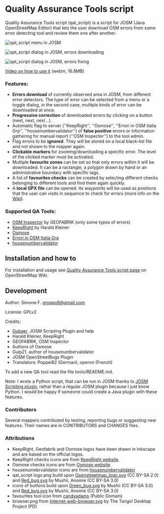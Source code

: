 Quality Assurance Tools script
==============================
Quality Assurance Tools script (qat_script) is a script for JOSM (Java OpenStreetMap Editor) that lets the user download OSM errors from some error detecting tool and review them one after another.

![qat_script menu in JOSM](http://dl.dropboxusercontent.com/u/41550819/OSM/qat_script/wiki_img/qat_script_menu_small.png "qat_script menu in JOSM")

![qat_script dialog in JOSM, errors downloading](http://dl.dropboxusercontent.com/u/41550819/OSM/qat_script/wiki_img/qat_script_dialog_download_small.png "qat_script dialog in JOSM, errors downloading")

![qat_script dialog in JOSM, errors fixing](http://dl.dropboxusercontent.com/u/41550819/OSM/qat_script/wiki_img/qat_script_dialog_fixing_small.png "qat_script dialog in JOSM, errors fixing")

[Video on how to use it](http://bit.ly/ZTwj0Z) (webm, 16.8MB)

### Features:

* **Errors download** of currently observed area in JOSM, from different error detectors. The type of error can be selected from a menu or a toggle dialog, in the second case, multiple kinds of error can be downloaded at once.
* **Progressive correction** of downloaded errors by clicking on a button (next, next, next...).
* Automatic flag to server (''KeepRight'', ''Osmose'', ''Errori in OSM Italia Grp'', ''housenumbervalidator'') of **false positive** errors or information gathering for manual report (''OSM Inspector'') to the tool admin.
* Flag errors to be **ignored**. They will be stored on a local black-list file and not shown to the mapper again.
* **Clickable markers** for zooming/downloading a specific error. The level of the clicked marker must be activated.
* Multiple **favourite zones** can be set so that only errors within it will be downloaded. It can be a ractangle, a polygon drawn by hand or an administrative boundary with specific tags.
* A list of **favourites checks** can be created by selecting different checks belonging to different tools and find them again quickly.
* A **local GPX file** can be opened. Its waypoints will be used as positions that the user can visits in sequence to check for errors (more info on the [Wiki](http://wiki.openstreetmap.org/wiki/Quality_Assurance_Tools_script)).

### Supported QA Tools:

* [OSM Inspector](http://tools.geofabrik.de/osmi/) by GEOFABRIK (only some types of errors)
* [KeepRight](http://keepright.ipax.at/) by Harald Kleiner
* [Osmose](http://osmose.openstreetmap.fr/)
* [Errori in OSM Italia Grp](https://dl.dropboxusercontent.com/u/41550819/OSM/Errori_in_Italia_Grp)
* [housenumbervalidator](http://gulp21.bplaced.net/osm/housenumbervalidator/)

Installation and how to
-----------------------
For installation and usage see [Quality Assurance Tools script page](http://wiki.openstreetmap.org/wiki/Quality_Assurance_Tools_script) on OpenStreetMap Wiki.

Development
-----------
Author: Simone F. <groppo8@gmail.com>

License: GPLv2

Credits:

* [Gubaer](http://gubaer.github.com/), JOSM Scripting Plugin and help
* Harald Kleiner, KeepRight
* GEOFABRIK, OSM Inspector
* Authors of Osmose
* Gulp21, author of housenumbervalidator
* JOSM OpenStreetBugs Plugin
* Translators: Poppei82 (German), operon (French)

To add a new QA tool read the file tools/README.md.

Note: I wrote a Python script, that can be run in JOSM thanks to [JOSM Scripting plugin](http://gubaer.github.io/josm-scripting-plugin/), rathar than a regular JOSM plugin because I just know Python. I would be happy if someone could create a Java plugin with these features.

### Contributors
Several mappers contributed by testing, reporting bugs or suggesting new features. Their names are in CONTRIBUTORS and CHANGES files.

### Attributions
* KeepRight, Geofabrik and Osmose logos have been drawn in Inkscape and are based on the official logos.
* KeepRight checks icons are from [KeepRight website](http://keepright.ipax.at/).
* Osmose checks icons are from [Osmose website](http://osmose.openstreetmap.fr/).
* housenumebrvalidator icons are from [housenumbervalidator](http://gulp21.bplaced.net/osm/housenumbervalidator/)
* qat_script logo.png build upon [Openstreetmap_logo.svg](http://commons.wikimedia.org/wiki/File:Openstreetmap_logo.svg) (CC BY-SA 2.0) and [Red_bug.svg](http://commons.wikimedia.org/wiki/File:Red_bug.svg) by Mushii, Anomie (CC BY-SA 3.0)
* icons of buttons build upon [Green_bug.svg](http://commons.wikimedia.org/wiki/File:Green_bug.svg) by Mushii (CC BY-SA 3.0) and [Red_bug.svg](http://commons.wikimedia.org/wiki/File:Red_bug.svg) by Mushii, Anomie (CC BY-SA 3.0)
* favourites tool icon from [candyadams](http://openclipart.org/detail/93169/star-by-candyadams) (Public Domain)
* browser.png from [Internet-web-browser.svg](http://commons.wikimedia.org/wiki/File:Internet-web-browser.svg) by The Tango! Desktop Project (PD)